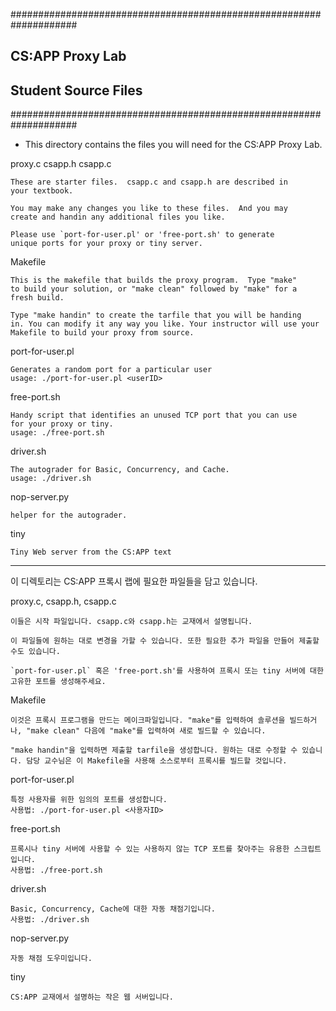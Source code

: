 ####################################################################
## CS:APP Proxy Lab
## Student Source Files
####################################################################


- This directory contains the files you will need for the CS:APP Proxy
Lab.

proxy.c
csapp.h
csapp.c

    These are starter files.  csapp.c and csapp.h are described in
    your textbook. 

    You may make any changes you like to these files.  And you may
    create and handin any additional files you like.

    Please use `port-for-user.pl' or 'free-port.sh' to generate
    unique ports for your proxy or tiny server. 

Makefile

    This is the makefile that builds the proxy program.  Type "make"
    to build your solution, or "make clean" followed by "make" for a
    fresh build. 

    Type "make handin" to create the tarfile that you will be handing
    in. You can modify it any way you like. Your instructor will use your
    Makefile to build your proxy from source.

port-for-user.pl

    Generates a random port for a particular user
    usage: ./port-for-user.pl <userID>

free-port.sh

    Handy script that identifies an unused TCP port that you can use
    for your proxy or tiny. 
    usage: ./free-port.sh

driver.sh

    The autograder for Basic, Concurrency, and Cache.        
    usage: ./driver.sh

nop-server.py

    helper for the autograder.         

tiny

    Tiny Web server from the CS:APP text


---

이 디렉토리는 CS:APP 프록시 랩에 필요한 파일들을 담고 있습니다.

proxy.c, csapp.h, csapp.c

    이들은 시작 파일입니다. csapp.c와 csapp.h는 교재에서 설명됩니다.

    이 파일들에 원하는 대로 변경을 가할 수 있습니다. 또한 필요한 추가 파일을 만들어 제출할 수도 있습니다.

    `port-for-user.pl` 혹은 'free-port.sh'를 사용하여 프록시 또는 tiny 서버에 대한 고유한 포트를 생성해주세요.


Makefile

    이것은 프록시 프로그램을 만드는 메이크파일입니다. "make"를 입력하여 솔루션을 빌드하거나, "make clean" 다음에 "make"를 입력하여 새로 빌드할 수 있습니다.

    "make handin"을 입력하면 제출할 tarfile을 생성합니다. 원하는 대로 수정할 수 있습니다. 담당 교수님은 이 Makefile을 사용해 소스로부터 프록시를 빌드할 것입니다.


port-for-user.pl

    특정 사용자를 위한 임의의 포트를 생성합니다.
    사용법: ./port-for-user.pl <사용자ID>


free-port.sh

    프록시나 tiny 서버에 사용할 수 있는 사용하지 않는 TCP 포트를 찾아주는 유용한 스크립트입니다.
    사용법: ./free-port.sh


driver.sh

    Basic, Concurrency, Cache에 대한 자동 채점기입니다.
    사용법: ./driver.sh


nop-server.py

    자동 채점 도우미입니다.


tiny

    CS:APP 교재에서 설명하는 작은 웹 서버입니다.
